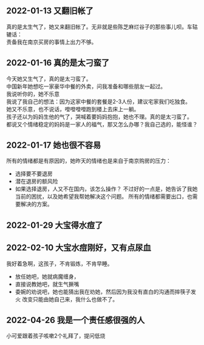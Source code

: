 ## 2022-01-13 又翻旧帐了
真的是太生气了，她又来翻旧帐了。无非就是些陈芝麻烂谷子的那些事儿呗。车轱辘话：\
责备我在南京买房的事情上出力不够。


## 2022-01-16 真的是太刁蛮了
今天她又生气了，真的是太刁蛮了。\
中国新年她想吃一家豪华中餐的外卖，问我准备和哪些朋友一起过。\
我说听你的，她不乐意\
我说了我自己的想法：因为这家中餐的套餐是2-3人份，建议宅家我们吃独食。\
她又不乐意，也不说话，噔噔噔噔跑到楼上去床上一躺。\
孩子还以为妈妈生他的气了，哭喊着要妈妈抱抱，她也不理。真的是太刁蛮了。\
都说又个情绪稳定的妈妈是一家人的福气，那又怎么办哪？我自己选的，能怪谁？

## 2022-01-17 她也很不容易
所有的情绪都是有原因的，她昨天的情绪也是来自于南京购房的压力：
- 选择要不要退房
- 潜在退房的额风险
- 如果选择退房，人又不在国内，该怎么操作？
不过好的一点是，她告诉了我她当前的困扰，以及她希望我帮她解决这个问题。
所有的情绪都需要出口，也需要解决的方案。

## 2022-01-29 大宝得水痘了

## 2022-02-10 大宝水痘刚好，又有点尿血
我好着急啊，这孩子，不肯锻炼，不肯早睡。
- 放任她吧，她就病魔缠身，
- 直接说教她吧，就生气撅嘴
- 委婉的劝说吧，她也能猜出我在劝她，然后因为我没有直白的沟通而摔筷子发火
改变只能由她自己来，我什么也做不了。

## 2022-04-26 我是一个责任感很强的人
小可爱跟着孩子咳嗽2个礼拜了，提问低烧

